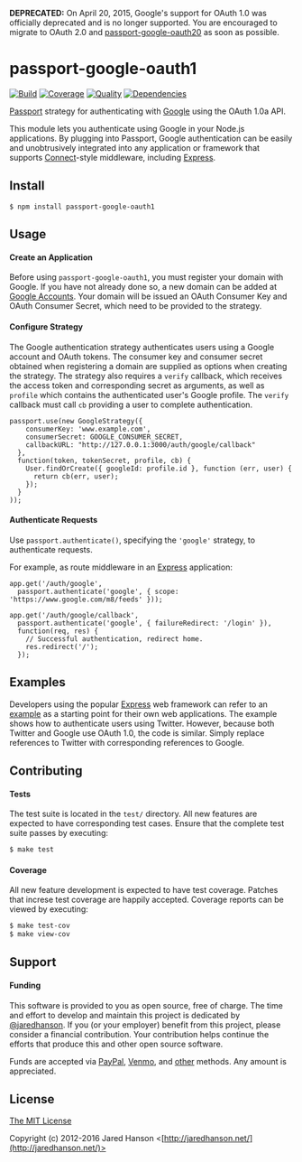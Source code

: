 **DEPRECATED:** On April 20, 2015, Google's support for OAuth 1.0 was officially
deprecated and is no longer supported.  You are encouraged to migrate to OAuth
2.0 and [passport-google-oauth20](https://github.com/jaredhanson/passport-google-oauth2)
as soon as possible.


# passport-google-oauth1

[![Build](https://img.shields.io/travis/jaredhanson/passport-google-oauth1.svg)](https://travis-ci.org/jaredhanson/passport-google-oauth1)
[![Coverage](https://img.shields.io/coveralls/jaredhanson/passport-google-oauth1.svg)](https://coveralls.io/r/jaredhanson/passport-google-oauth1)
[![Quality](https://img.shields.io/codeclimate/github/jaredhanson/passport-google-oauth1.svg?label=quality)](https://codeclimate.com/github/jaredhanson/passport-google-oauth1)
[![Dependencies](https://img.shields.io/david/jaredhanson/passport-google-oauth1.svg)](https://david-dm.org/jaredhanson/passport-google-oauth1)


[Passport](http://passportjs.org/) strategy for authenticating with [Google](http://www.google.com/)
using the OAuth 1.0a API.

This module lets you authenticate using Google in your Node.js applications.
By plugging into Passport, Google authentication can be easily and
unobtrusively integrated into any application or framework that supports
[Connect](http://www.senchalabs.org/connect/)-style middleware, including
[Express](http://expressjs.com/).

## Install

    $ npm install passport-google-oauth1

## Usage

#### Create an Application

Before using `passport-google-oauth1`, you must register your domain with Google.
If you have not already done so, a new domain can be added at [Google Accounts](https://accounts.google.com/ManageDomains).
Your domain will be issued an OAuth Consumer Key and OAuth Consumer Secret,
which need to be provided to the strategy.

#### Configure Strategy

The Google authentication strategy authenticates users using a Google account
and OAuth tokens.  The consumer key and consumer secret obtained when
registering a domain are supplied as options when creating the strategy.  The
strategy also requires a `verify` callback, which receives the access token and
corresponding secret as arguments, as well as `profile` which contains the
authenticated user's Google profile.   The `verify` callback must call `cb`
providing a user to complete authentication.

    passport.use(new GoogleStrategy({
        consumerKey: 'www.example.com',
        consumerSecret: GOOGLE_CONSUMER_SECRET,
        callbackURL: "http://127.0.0.1:3000/auth/google/callback"
      },
      function(token, tokenSecret, profile, cb) {
        User.findOrCreate({ googleId: profile.id }, function (err, user) {
          return cb(err, user);
        });
      }
    ));

#### Authenticate Requests

Use `passport.authenticate()`, specifying the `'google'` strategy, to
authenticate requests.

For example, as route middleware in an [Express](http://expressjs.com/)
application:

    app.get('/auth/google',
      passport.authenticate('google', { scope: 'https://www.google.com/m8/feeds' }));
    
    app.get('/auth/google/callback', 
      passport.authenticate('google', { failureRedirect: '/login' }),
      function(req, res) {
        // Successful authentication, redirect home.
        res.redirect('/');
      });

## Examples

Developers using the popular [Express](http://expressjs.com/) web framework can
refer to an [example](https://github.com/passport/express-4.x-twitter-example)
as a starting point for their own web applications.  The example shows how to
authenticate users using Twitter.  However, because both Twitter and Google
use OAuth 1.0, the code is similar.  Simply replace references to Twitter with
corresponding references to Google.

## Contributing

#### Tests

The test suite is located in the `test/` directory.  All new features are
expected to have corresponding test cases.  Ensure that the complete test suite
passes by executing:

```bash
$ make test
```

#### Coverage

All new feature development is expected to have test coverage.  Patches that
increse test coverage are happily accepted.  Coverage reports can be viewed by
executing:

```bash
$ make test-cov
$ make view-cov
```

## Support

#### Funding

This software is provided to you as open source, free of charge.  The time and
effort to develop and maintain this project is dedicated by [@jaredhanson](https://github.com/jaredhanson).
If you (or your employer) benefit from this project, please consider a financial
contribution.  Your contribution helps continue the efforts that produce this
and other open source software.

Funds are accepted via [PayPal](https://paypal.me/jaredhanson), [Venmo](https://venmo.com/jaredhanson),
and [other](http://jaredhanson.net/pay) methods.  Any amount is appreciated.

## License

[The MIT License](http://opensource.org/licenses/MIT)

Copyright (c) 2012-2016 Jared Hanson <[http://jaredhanson.net/](http://jaredhanson.net/)>
